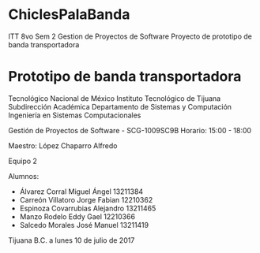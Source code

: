 # ChiclesPalaBanda
ITT 8vo Sem 2 Gestion de Proyectos de Software Proyecto de prototipo de banda transportadora

# Prototipo de banda transportadora

Tecnológico Nacional de México
Instituto Tecnológico de Tijuana
Subdirección Académica
Departamento de Sistemas y Computación
Ingeniería en Sistemas Computacionales

Gestión de Proyectos de Software - SCG-1009SC9B
Horario: 15:00 - 18:00

Maestro: López Chaparro Alfredo

Equipo 2

Alumnos:

* Álvarez Corral Miguel Ángel 13211384
* Carreón Villatoro Jorge Fabian 12210362
* Espinoza Covarrubias Alejandro 13211465
* Manzo Rodelo Eddy Gael 12210366
* Salcedo Morales José Manuel  13211419

Tijuana B.C. a lunes 10 de julio de 2017
